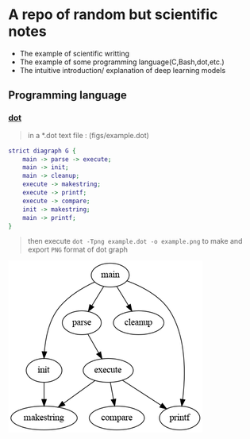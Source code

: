 # A repo of random but scientific notes

* The example of scientific writting
* The example of some programming language(C,Bash,dot,etc.)
* The intuitive introduction/ explanation of deep learning models

## Programming language 
### [dot](https://www.graphviz.org/pdf/dotguide.pdf)
> in a \*.dot text file : (figs/example.dot)
~~~dot
strict diagraph G {
	main -> parse -> execute;
	main -> init;
	main -> cleanup;
	execute -> makestring;
	execute -> printf;
	execute -> compare;
	init -> makestring;
	main -> printf;
}
~~~
> then execute `dot -Tpng example.dot -o example.png` to make and export `PNG` format of dot graph

![example](figs/example.png)
